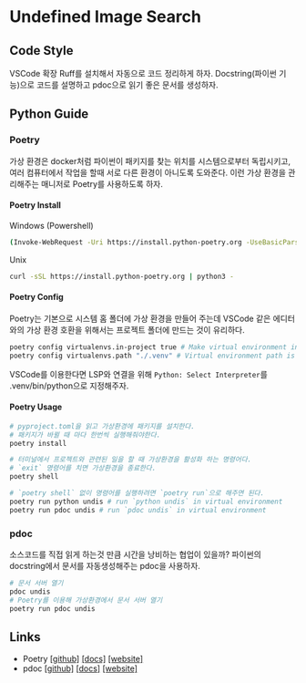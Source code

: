 # Undefined Image Search

## Code Style

VSCode 확장 Ruff를 설치해서 자동으로 코드 정리하게 하자.
Docstring(파이썬 기능)으로 코드를 설명하고 pdoc으로 읽기 좋은 문서를 생성하자.

## Python Guide

### Poetry

가상 환경은 docker처럼 파이썬이 패키지를 찾는 위치를 시스템으로부터 독립시키고, 여러 컴퓨터에서 작업을 할때 서로 다른 환경이 아니도록 도와준다.
이런 가상 환경을 관리해주는 매니저로 Poetry를 사용하도록 하자.

#### Poetry Install

Windows (Powershell)
```sh
(Invoke-WebRequest -Uri https://install.python-poetry.org -UseBasicParsing).Content | py -
```

Unix
```sh
curl -sSL https://install.python-poetry.org | python3 -
```

#### Poetry Config

Poetry는 기본으로 시스템 홈 폴더에 가상 환경을 만들어 주는데 VSCode 같은 에디터와의 가상 환경 호환을 위해서는 프로젝트 폴더에 만드는 것이 유리하다.

```sh
poetry config virtualenvs.in-project true # Make virtual environment in project folder
poetry config virtualenvs.path "./.venv" # Virtual environment path is .venv
```

VSCode를 이용한다면 LSP와 연결을 위해 `Python: Select Interpreter`를 .venv/bin/python으로 지정해주자.

#### Poetry Usage

```sh
# pyproject.toml을 읽고 가상환경에 패키지를 설치한다.
# 패키지가 바뀔 때 마다 한번씩 실행해줘야한다.
poetry install

# 터미널에서 프로젝트와 관련된 일을 할 때 가상환경을 활성화 하는 명령어다.
# `exit` 명령어를 치면 가상환경을 종료한다.
poetry shell

# `poetry shell` 없이 명령어를 실행하려면 `poetry run`으로 해주면 된다.
poetry run python undis # run `python undis` in virtual environment
poetry run pdoc undis # run `pdoc undis` in virtual environment
```

### pdoc

소스코드를 직접 읽게 하는것 만큼 시간을 낭비하는 협업이 있을까? 파이썬의 docstring에서 문서를 자동생성해주는 pdoc을 사용하자.

```sh
# 문서 서버 열기
pdoc undis
# Poetry를 이용해 가상환경에서 문서 서버 열기
poetry run pdoc undis
```

## Links

- Poetry [[github]](https://github.com/python-poetry/poetry) [[docs]](https://python-poetry.org/docs/) [[website]](https://python-poetry.org/)
- pdoc [[github]](https://github.com/mitmproxy/pdoc) [[docs]](https://pdoc.dev/docs/pdoc.html) [[website]](https://pdoc.dev/)